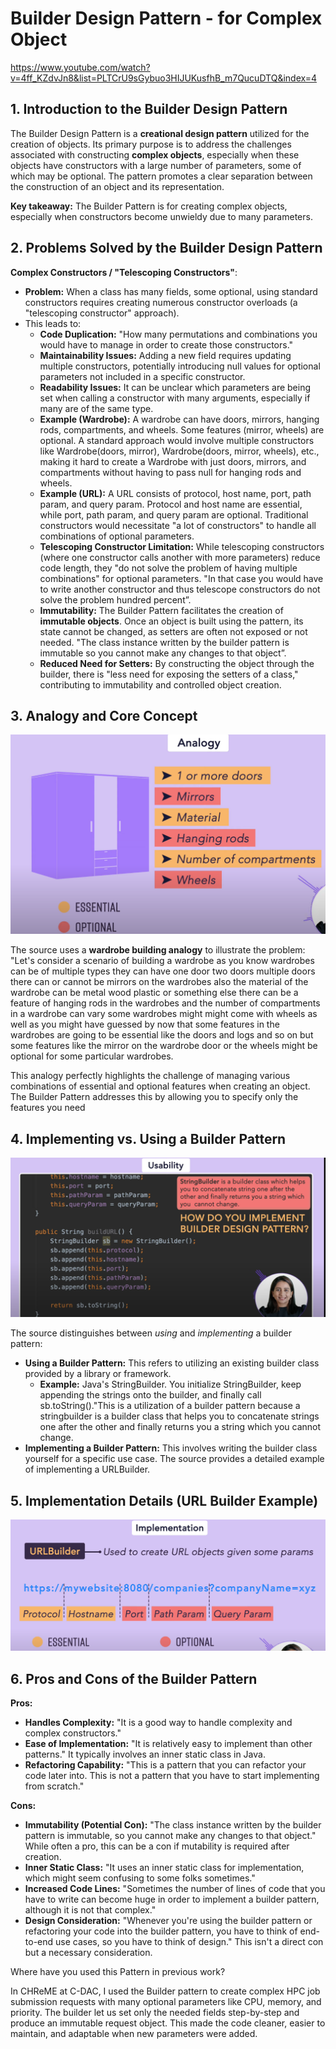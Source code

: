 # Builder Design Pattern - for Complex Object

https://www.youtube.com/watch?v=4ff_KZdvJn8&list=PLTCrU9sGybuo3HIJUKusfhB_m7QucuDTQ&index=4

## **1. Introduction to the Builder Design Pattern**

The Builder Design Pattern is a **creational design pattern** utilized for the creation of objects. Its primary purpose is to address the challenges associated with constructing **complex objects**, especially when these objects have constructors with a large number of parameters, some of which may be optional. The pattern promotes a clear separation between the construction of an object and its representation.

**Key takeaway:** The Builder Pattern is for creating complex objects, especially when constructors become unwieldy due to many parameters.

## **2. Problems Solved by the Builder Design Pattern**

**Complex Constructors / "Telescoping Constructors"**:

- **Problem:** When a class has many fields, some optional, using standard constructors requires creating numerous constructor overloads (a "telescoping constructor" approach).
- This leads to:
    - **Code Duplication:** "How many permutations and combinations you would have to manage in order to create those constructors."
    - **Maintainability Issues:** Adding a new field requires updating multiple constructors, potentially introducing null values for optional parameters not included in a specific constructor.
    - **Readability Issues:** It can be unclear which parameters are being set when calling a constructor with many arguments, especially if many are of the same type.
    - **Example (Wardrobe):** A wardrobe can have doors, mirrors, hanging rods, compartments, and wheels. Some features (mirror, wheels) are optional. A standard approach would involve multiple constructors like Wardrobe(doors, mirror), Wardrobe(doors, mirror, wheels), etc., making it hard to create a Wardrobe with just doors, mirrors, and compartments without having to pass null for hanging rods and wheels.
    - **Example (URL):** A URL consists of protocol, host name, port, path param, and query param. Protocol and host name are essential, while port, path param, and query param are optional. Traditional constructors would necessitate "a lot of constructors" to handle all combinations of optional parameters.
    - **Telescoping Constructor Limitation:** While telescoping constructors (where one constructor calls another with more parameters) reduce code length, they "do not solve the problem of having multiple combinations" for optional parameters. "In that case you would have to write another constructor and thus telescope constructors do not solve the problem hundred percent”.
    - **Immutability:** The Builder Pattern facilitates the creation of **immutable objects**. Once an object is built using the pattern, its state cannot be changed, as setters are often not exposed or not needed. "The class instance written by the builder pattern is immutable so you cannot make any changes to that object”.
    - **Reduced Need for Setters:** By constructing the object through the builder, there is "less need for exposing the setters of a class," contributing to immutability and controlled object creation.

## **3. Analogy and Core Concept**

![image.png](Builder%20Design%20Pattern%20-%20for%20Complex%20Object/image.png)

The source uses a **wardrobe building analogy** to illustrate the problem: "Let's consider a scenario of building a wardrobe as you know wardrobes can be of multiple types they can have one door two doors multiple doors there can or cannot be mirrors on the wardrobes also the material of the wardrobe can be metal wood plastic or something else there can be a feature of hanging rods in the wardrobes and the number of compartments in a wardrobe can vary some wardrobes might might come with wheels as well as you might have guessed by now that some features in the wardrobes are going to be essential like the doors and logs and so on but some features like the mirror on the wardrobe door or the wheels might be optional for some particular wardrobes.

This analogy perfectly highlights the challenge of managing various combinations of essential and optional features when creating an object. The Builder Pattern addresses this by allowing you to specify only the features you need

## **4. Implementing vs. Using a Builder Pattern**

![image.png](Builder%20Design%20Pattern%20-%20for%20Complex%20Object/image%201.png)

The source distinguishes between *using* and *implementing* a builder pattern:

- **Using a Builder Pattern:** This refers to utilizing an existing builder class provided by a library or framework.
    - **Example:** Java's StringBuilder. You initialize StringBuilder, keep appending the strings onto the builder, and finally call sb.toString()."This is a utilization of a builder pattern because a stringbuilder is a builder class that helps you to concatenate strings one after the other and finally returns you a string which you cannot change.
- **Implementing a Builder Pattern:** This involves writing the builder class yourself for a specific use case. The source provides a detailed example of implementing a URLBuilder.

## **5. Implementation Details (URL Builder Example)**

![image.png](Builder%20Design%20Pattern%20-%20for%20Complex%20Object/image%202.png)

## 6. Pros and Cons of the Builder Pattern

**Pros:**

- **Handles Complexity:** "It is a good way to handle complexity and complex constructors."
- **Ease of Implementation:** "It is relatively easy to implement than other patterns." It typically involves an inner static class in Java.
- **Refactoring Capability:** "This is a pattern that you can refactor your code later into. This is not a pattern that you have to start implementing from scratch."

**Cons:**

- **Immutability (Potential Con):** "The class instance written by the builder pattern is immutable, so you cannot make any changes to that object." While often a pro, this can be a con if mutability is required after creation.
- **Inner Static Class:** "It uses an inner static class for implementation, which might seem confusing to some folks sometimes."
- **Increased Code Lines:** "Sometimes the number of lines of code that you have to write can become huge in order to implement a builder pattern, although it is not that complex."
- **Design Consideration:** "Whenever you're using the builder pattern or refactoring your code into the builder pattern, you have to think of end-to-end use cases, so you have to think of design." This isn't a direct con but a necessary consideration.

Where have you used this Pattern in previous work?

In CHReME at C-DAC, I used the Builder pattern to create complex HPC job submission requests with many optional parameters like CPU, memory, and priority. The builder let us set only the needed fields step-by-step and produce an immutable request object. This made the code cleaner, easier to maintain, and adaptable when new parameters were added.